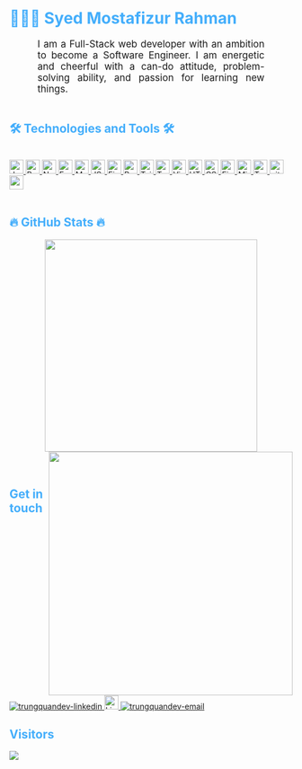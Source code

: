 <h1 style="color: #44AEFB;"> 👨🏻‍💻 Syed Mostafizur Rahman</h1>


<p align:"center" style="text-align: justify; margin: 0 50px; font-size: 17px;" >
    I am a Full-Stack web developer with an ambition to become a Software Engineer. I am energetic and cheerful with a can-do attitude, problem-solving ability, and passion for learning new things. 
</p>    
<br>

<!-- Languages and Tools -->

<h2 style="color: #44AEFB">🛠 Technologies and Tools 🛠</h2>
<!--div align="center" style="display:block;">
    <img width="100px" alt="Programming Languages" src="https://user-images.githubusercontent.com/78341798/194531121-47b0119a-ce00-439d-b586-125f86acb098.png"/> 
</div -->
<br>   
<!-- Icons Resources -->
<!-- https://devicon.dev/ -->
<!-- https://cdn.jsdelivr.net/npm/simple-icons@v3/icons/ -->
<div>
  <a href="https://developer.mozilla.org/en-US/docs/Web/JavaScript" target="_blank" rel="noreferrer">
      <img src="https://img.shields.io/badge/JavaScript-282C34?logo=javascript&logoColor=F7DF1E" alt="JavaScript logo" title="JavaScript" height="25" />
  </a>
  </a>
  <a href="https://reactjs.org/" target="_blank" rel="noreferrer">
      <img src="https://img.shields.io/badge/ReactJS-282C34?logo=react&logoColor=61DAFB" alt="ReactJS logo" title="ReactJS" height="25" />
  </a>
  <a href="https://nodejs.org/en/" target="_blank" rel="noreferrer">
      <img src="https://img.shields.io/badge/Node.js-282C34?logo=node.js&logoColor=00F200" alt="Node.js logo" title="Node.js" height="25" />
  </a>
  <a href="https://expressjs.com/" target="_blank" rel="noreferrer">
  <img src="https://img.shields.io/badge/Express-282C34?logo=express&logoColor=FFFFFF" alt="Express.js logo" title="Express.js" height="25" />
  </a>
    <a href="https://www.mongodb.com/" target="_blank" rel="noreferrer">
      <img src="https://img.shields.io/badge/MongoDB-282C34?logo=mongodb&logoColor=47A248" alt="MongoDB logo" title="MongoDB" height="25" />
  </a>
  <a href="https://jwt.io/" target="_blank" rel="noreferrer">
      <img src="https://img.shields.io/badge/JSON Web Tokens-282C34?logo=json-web-tokens&logoColor=FFCA28" alt="JSON Web Tokens logo" title="JSON Web Tokens" height="25" />
  </a>
  <a href="https://firebase.google.com/" target="_blank" rel="noreferrer">
      <img src="https://img.shields.io/badge/Firebase-282C34?logo=firebase&logoColor=FFCA28" alt="Firebase logo" title="Firebase" height="25" />
  </a>
   <a href="https://getbootstrap.com/" target="_blank" rel="noreferrer">
      <img src="https://img.shields.io/badge/Bootstrap-282C34?logo=bootstrap&logoColor=7952B3" alt="Bootstrap logo" title="Bootstrap" height="25" />
  </a>
  <a href="https://tailwindcss.com/" target="_blank" rel="noreferrer">
      <img src="https://img.shields.io/badge/Tailwind%20CSS-282C34?logo=tailwind-css&logoColor=38B2AC" alt="TailwindCSS logo" title="TailwindCSS" height="25" />
  </a>
  <a href="https://www.typescriptlang.org/" target="_blank" rel="noreferrer">
      <img src="https://img.shields.io/badge/TypeScript-282C34?logo=typescript&logoColor=3178C6" alt="TypeScript logo" title="TypeScript" height="25" />
  </a>
   <a href="https://code.visualstudio.com/" target="_blank" rel="noreferrer">
      <img src="https://img.shields.io/badge/VS%20Code-282C34?logo=visual-studio-code&logoColor=007ACC" alt="Visual Studio Code logo" title="Visual Studio Code" height="25" />
  </a>
  <a href="https://developer.mozilla.org/en-US/docs/Web/HTML" target="_blank" rel="noreferrer">
      <img src="https://img.shields.io/badge/HTML5-282C34?logo=html5&logoColor=E34F26" alt="HTML5 logo" title="HTML5" height="25" />
  </a>
  <a href="https://developer.mozilla.org/en-US/docs/Web/CSS" target="_blank" rel="noreferrer">
      <img src="https://img.shields.io/badge/CSS3-282C34?logo=css3&logoColor=1572B6" alt="CSS3 logo" title="CSS3" height="25" />
  </a>
  <a href="https://www.figma.com/" target="_blank" rel="noreferrer">
      <img src="https://img.shields.io/badge/Figma-282C34?logo=figma&logoColor=F24E1E" alt="Figma logo" title="Figma" height="25" />
  </a>
  <a href="https://www.microsoft.com/en-us/sql-server" target="_blank" rel="noreferrer">
      <img src="https://img.shields.io/badge/Microsoft SQL Server-282C34?logo=microsoft-sql-server&logoColor=CC2927" alt="Microsoft SQL Server logo" title="Microsoft SQL Server" height="25" />
  </a>
  <a href="https://www.tableau.com/" target="_blank" rel="noreferrer">
     <img src="https://img.shields.io/badge/Tableau-282C34?logo=tableau&logoColor=E97627" alt="Tableau" title="Tableau" height="25" />
  </a>
     <a href="https://git-scm.com/" target="_blank" rel="noreferrer">
      <img src="https://img.shields.io/badge/git-282C34?logo=git&logoColor=F05032" alt="git logo" title="git" height="25" />
  </a>
  <a href="https://www.npmjs.com/" target="_blank" rel="noreferrer">
      <img src="https://img.shields.io/badge/npm-282C34?logo=npm&logoColor=CB3837" alt="npm logo" title="npm" height="25" />
  </a>
</div>
<br>

<!-- Statistics -->

<h2 style="color: #44AEFB">🔥 GitHub Stats 🔥</h2>

<!--[stats_banner](https://user-images.githubusercontent.com/78341798/194534778-d662496c-ae00-4e8d-ae9b-b90912054e7f.gif)-->

<!-- Begin Stats Cards -->
<!-- Resources:  -->
<!-- Github & Languages Stats: https://github.com/anuraghazra/github-readme-stats --> 
<!-- Streak Stats: https://github.com/denvercoder1/github-readme-streak-stats -->
<!-- Change the value after ?username= to your GitHub username. -->

<div align=center>
  <a href="#" title="mostafizurhh">
    <img width="378" align="center" src="https://github-readme-stats.vercel.app/api/top-langs/?username=mostafizurhh&layout=compact&show_icons=true&theme=algolia&border_radius=20" />
  </a>
  <a href="#" title="mostafizurhh">
    <img align="right" width="434" src="https://github-readme-stats.vercel.app/api?username=mostafizurhh&hide=stars&count_private=true&show_icons=true&theme=algolia&border_radius=20" />
  </a>
</div>
<!--  End Stats Cards -->
<br>
<br>
<h2 style="color: #44AEFB"> Get in touch </h2>
<br>
<!-- https://icons8.com -->
<div>
  <a href="https://www.linkedin.com/in/syed-mostafizur-rahman-91990a94/" target="blank">
    <img src="https://img.icons8.com/bubbles/100/000000/linkedin.png" alt="trungquandev-linkedin" />
  </a>
  <a href="https://www.linkedin.com/in/syed-mostafizur-rahman-91990a94/" target="blank">  
    <img src="https://img.shields.io/badge/LinkedIn-282C34?logo=LinkedIn&logoColor=0A66C2" alt="LinkedIn logo" title="LinkedIn" height="25" />
  </a>    
  <a href="mailto:syedmostafizur.rahman88@gmail.com" target="top">
    <img src="https://img.icons8.com/bubbles/100/000000/apple-mail.png" alt="trungquandev-email" />
  </a>
</div>

<h2 style="color: #44AEFB">Visitors </h2>

<img src="https://komarev.com/ghpvc/?username=mostafizurhh&color=blue"/>
